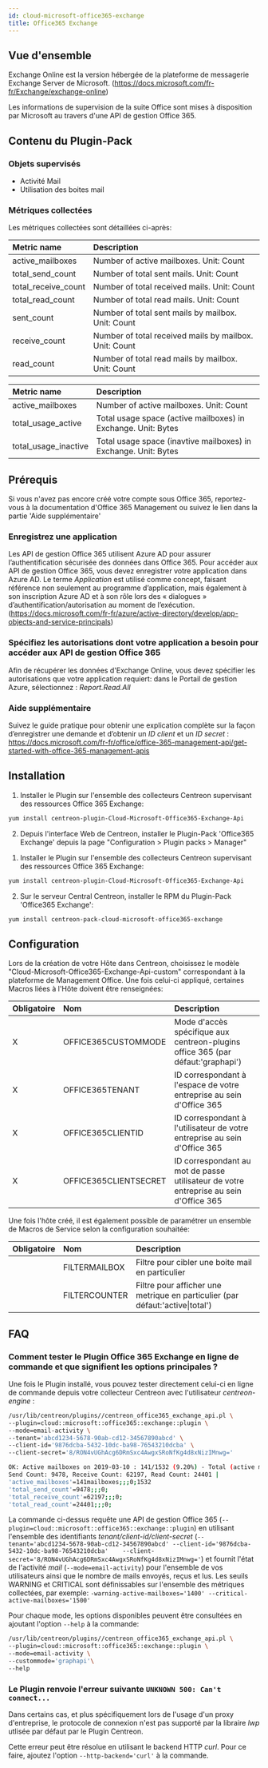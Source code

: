 ```yaml
---
id: cloud-microsoft-office365-exchange
title: Office365 Exchange
---
```


## Vue d'ensemble
Exchange Online est la version hébergée de la plateforme de messagerie Exchange Server de Microsoft. 
(https://docs.microsoft.com/fr-fr/Exchange/exchange-online)

Les informations de supervision de la suite Office sont mises à disposition par Microsoft au travers d'une API de gestion Office 365.

## Contenu du Plugin-Pack

### Objets supervisés

* Activité Mail
* Utilisation des boites mail

### Métriques collectées

Les métriques collectées sont détaillées ci-après:

<!--DOCUSAURUS_CODE_TABS-->

<!--Email-activity-->

| Metric name           | Description                                            |
| :-------------------- | :----------------------------------------------------- |
| active\_mailboxes     | Number of active mailboxes. Unit: Count                |
| total\_send\_count    | Number of total sent mails. Unit: Count                |
| total\_receive\_count | Number of total received mails. Unit: Count            |
| total\_read\_count    | Number of total read mails. Unit: Count                |
| sent\_count           | Number of total sent mails by mailbox. Unit: Count     |
| receive\_count        | Number of total received mails by mailbox. Unit: Count |
| read\_count           | Number of total read mails by mailbox. Unit: Count     |

<!--Mailbox-usage-->

| Metric name            | Description                                                     |
| :--------------------- | :-------------------------------------------------------------- |
| active\_mailboxes      | Number of active mailboxes. Unit: Count                         |
| total\_usage\_active   | Total usage space (active mailboxes) in Exchange. Unit: Bytes   |
| total\_usage\_inactive | Total usage space (inavtive mailboxes) in Exchange. Unit: Bytes |

<!--END_DOCUSAURUS_CODE_TABS-->

## Prérequis

Si vous n'avez pas encore créé votre compte sous Office 365, reportez-vous à la documentation d'Office 365 Management 
ou suivez le lien dans la partie 'Aide supplémentaire'

### Enregistrez une application

Les API de gestion Office 365 utilisent Azure AD pour assurer l’authentification sécurisée des données dans Office 365.
Pour accéder aux API de gestion Office 365, vous devez enregistrer votre application dans Azure AD.
Le terme *Application* est utilisé comme concept, faisant référence non seulement au programme d’application, 
mais également à son inscription Azure AD et à son rôle lors des « dialogues » d’authentification/autorisation au moment de l’exécution.
(https://docs.microsoft.com/fr-fr/azure/active-directory/develop/app-objects-and-service-principals)

### Spécifiez les autorisations dont votre application a besoin pour accéder aux API de gestion Office 365

Afin de récupérer les données d'Exchange Online, vous devez spécifier les autorisations que votre application requiert: 
dans le Portail de gestion Azure, sélectionnez : *Report.Read.All* 

### Aide supplémentaire

Suivez le guide pratique pour obtenir une explication complète sur la façon d’enregistrer une demande et d’obtenir un *ID client* et un *ID secret* :
https://docs.microsoft.com/fr-fr/office/office-365-management-api/get-started-with-office-365-management-apis


## Installation

<!--DOCUSAURUS_CODE_TABS-->

<!--Online IMP Licence & IT-100 Editions-->

1. Installer le Plugin sur l'ensemble des collecteurs Centreon supervisant des ressources Office 365 Exchange:

```bash
yum install centreon-plugin-Cloud-Microsoft-Office365-Exchange-Api
```

2. Depuis l'interface Web de Centreon, installer le Plugin-Pack 'Office365 Exchange' depuis la page "Configuration > Plugin packs > Manager" 


<!--Offline IMP License-->

1. Installer le Plugin sur l'ensemble des collecteurs Centreon supervisant des ressources Office 365 Exchange:

```bash
yum install centreon-plugin-Cloud-Microsoft-Office365-Exchange-Api
```

2. Sur le serveur Central Centreon, installer le RPM du Plugin-Pack 'Office365 Exchange':

```bash
yum install centreon-pack-cloud-microsoft-office365-exchange
```


<!--END_DOCUSAURUS_CODE_TABS-->

## Configuration

Lors de la création de votre Hôte dans Centreon, choisissez le modèle "Cloud-Microsoft-Office365-Exchange-Api-custom" 
correspondant à la plateforme de Management Office. Une fois celui-ci appliqué, certaines Macros liées à l'Hôte 
doivent être renseignées:

| Obligatoire | Nom                   | Description                                                                           |
| :---------- | :-------------------- | :------------------------------------------------------------------------------------ |
| X           | OFFICE365CUSTOMMODE   | Mode d'accès spécifique aux centreon-plugins office 365 (par défaut:'graphapi')       |
| X           | OFFICE365TENANT       | ID correspondant à l'espace de votre entreprise au sein d'Office 365                  |
| X           | OFFICE365CLIENTID     | ID correspondant à l'utilisateur de votre entreprise au sein d'Office 365             |
| X           | OFFICE365CLIENTSECRET | ID correspondant au mot de passe utilisateur de votre entreprise au sein d'Office 365 |


Une fois l'hôte créé, il est également possible de paramétrer un ensemble de Macros de Service selon la configuration souhaitée:

| Obligatoire | Nom           | Description                                                                   |
| :---------- | :------------ | :---------------------------------------------------------------------------- |
|             | FILTERMAILBOX | Filtre pour cibler une boite mail en particulier                              |
|             | FILTERCOUNTER | Filtre pour afficher une metrique en particulier (par défaut:'active\|total') |



## FAQ

### Comment tester le Plugin Office 365 Exchange en ligne de commande et que signifient les options principales ?

Une fois le Plugin installé, vous pouvez tester directement celui-ci en ligne de commande 
depuis votre collecteur Centreon avec l'utilisateur *centreon-engine* :

```bash
/usr/lib/centreon/plugins//centreon_office365_exchange_api.pl \
--plugin=cloud::microsoft::office365::exchange::plugin \
--mode=email-activity \
--tenant='abcd1234-5678-90ab-cd12-34567890abcd' \
--client-id='9876dcba-5432-10dc-ba98-76543210dcba' \
--client-secret='8/RON4vUGhAcg6DRmSxc4AwgxSRoNfKg4d8xNizIMnwg='

OK: Active mailboxes on 2019-03-10 : 141/1532 (9.20%) - Total (active mailboxes) 
Send Count: 9478, Receive Count: 62197, Read Count: 24401 | 
'active_mailboxes'=141mailboxes;;;0;1532 
'total_send_count'=9478;;;0; 
'total_receive_count'=62197;;;0; 
'total_read_count'=24401;;;0;
```

La commande ci-dessus requête une API de gestion Office 365 (```--plugin=cloud::microsoft::office365::exchange::plugin```) 
en utilisant l'ensemble des identifiants *tenant/client-id/client-secret* (```--tenant='abcd1234-5678-90ab-cd12-34567890abcd' --client-id='9876dcba-5432-10dc-ba98-76543210dcba'   
--client-secret='8/RON4vUGhAcg6DRmSxc4AwgxSRoNfKg4d8xNizIMnwg='```) 
et fournit l'état de l'activité *mail* (```--mode=email-activity```) pour l'ensemble de vos utilisateurs ainsi que le nombre de mails envoyés, reçus et lus.
Les seuils WARNING et CRITICAL sont définissables sur l'ensemble des métriques collectées, par exemple:
```-warning-active-mailboxes='1400' --critical-active-mailboxes='1500'```


Pour chaque mode, les options disponibles peuvent être consultées en ajoutant l'option ```--help``` à la commande:

```bash
/usr/lib/centreon/plugins//centreon_office365_exchange_api.pl \
--plugin=cloud::microsoft::office365::exchange::plugin \
--mode=email-activity \
--custommode='graphapi'\
--help
```



### Le Plugin renvoie l'erreur suivante ```UNKNOWN 500: Can't connect...```

Dans certains cas, et plus spécifiquement lors de l'usage d'un proxy d'entreprise, le protocole de connexion n'est pas supporté 
par la libraire *lwp* utlisée par défaut par le Plugin Centreon.

Cette erreur peut être résolue en utilisant le backend HTTP *curl*. Pour ce faire, ajoutez l'option ```--http-backend='curl'``` 
à la commande.


